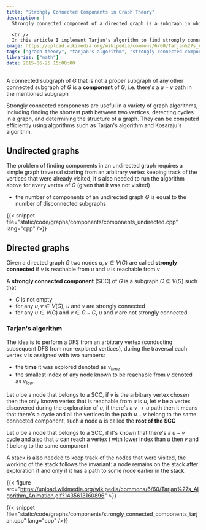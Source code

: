 ```yaml
---
title: "Strongly Connected Components in Graph Theory"
description: |
  Strongly connected component of a directed graph is a subgraph in which there exists a path from every vertex to every other vertex in the subgraph.

  <br />
  In this article I implement Tarjan's algorithm to find strongly connected components in a graph.
image: https://upload.wikimedia.org/wikipedia/commons/6/60/Tarjan%27s_Algorithm_Animation.gif?1435613160896
tags: ["graph theory", "tarjan's algorithm", "strongly connected components"]
libraries: ["math"]
date: 2015-06-25 15:00:00
---
```


A connected subgraph of $G$ that is not a proper subgraph of any other connected subgraph of $G$ is a **component** of $G$, i.e. there's a $u-v$ path in the mentioned subgraph

Strongly connected components are useful in a variety of graph algorithms, including finding the shortest path between two vertices, detecting cycles in a graph, and determining the structure of a graph.
  They can be computed efficiently using algorithms such as Tarjan's algorithm and Kosaraju's algorithm.

## Undirected graphs

The problem of finding components in an undirected graph requires a simple graph traversal starting from an arbitrary vertex keeping track of the vertices that were already visited, it's also needed to run the algorithm above for every vertex of $G$ (given that it was not visited)

- the number of components of an undirected graph $G$ is equal to the number of disconnected subgraphs

{{< snippet file="static/code/graphs/components/components_undirected.cpp" lang="cpp" />}}

## Directed graphs

Given a directed graph $G$ two nodes $u, v \in V(G)$ are called **strongly connected** if $v$ is reachable from $u$ and $u$ is reachable from $v$

A **strongly connected component** (SCC) of $G$ is a subgraph $C \subseteq V(G)$ such that

- $C$ is not empty
- for any $u,v \in V(G)$, $u$ and $v$ are strongly connected
- for any $u \in V(G)$ and $v \in G - C$, $u$ and $v$ are not strongly connected

### Tarjan's algorithm

The idea is to perform a DFS from an arbitrary vertex (conducting subsequent DFS from non-explored vertices), during the traversal each vertex $v$ is assigned with two numbers:

- the **time** it was explored denoted as $v_{time}$
- the smallest index of any node known to be reachable from $v$ denoted as $v_{low}$

Let $u$ be a node that belongs to a SCC, if $v$ is the arbitrary vertex chosen then the only known vertex that is reachable from $u$ is $u$, let $v$ be a vertex discovered during the exploration of $u$, if there's a $v \rightarrow u$ path then it means that there's a cycle and all the vertices in the path $u-v$ belong to the same connected component, such a node $u$ is called the **root of the SCC**

Let $u$ be a node that belongs to a SCC, if it's known that there's a $u-v$ cycle and also that $u$ can reach a vertex $t$ with lower index than $u$ then $v$ and $t$ belong to the same component

A stack is also needed to keep track of the nodes that were visited, the working of the stack follows the invariant: a node remains on the stack after exploration if and only if it has a path to some node earlier in the stack

{{< figure src="https://upload.wikimedia.org/wikipedia/commons/6/60/Tarjan%27s_Algorithm_Animation.gif?1435613160896" >}}

{{< snippet file="static/code/graphs/components/strongly_connected_components_tarjan.cpp" lang="cpp" />}}
